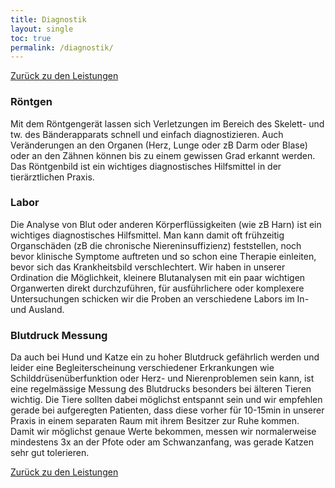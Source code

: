 ```yaml
---
title: Diagnostik
layout: single
toc: true
permalink: /diagnostik/
---
```


<i class="fa-solid fa-arrow-left-long"></i> [Zurück zu den Leistungen](/leistungen/)

### Röntgen

Mit dem Röntgengerät lassen sich Verletzungen im Bereich des Skelett- und tw. des Bänderapparats schnell und einfach diagnostizieren. Auch Veränderungen an den Organen (Herz, Lunge oder zB Darm oder Blase) oder an den Zähnen können bis zu einem gewissen Grad erkannt werden. Das Röntgenbild ist ein wichtiges diagnostisches Hilfsmittel in der tierärztlichen Praxis.

### Labor

Die Analyse von Blut oder anderen Körperflüssigkeiten (wie zB Harn) ist ein wichtiges diagnostisches Hilfsmittel. Man kann damit oft frühzeitig Organschäden (zB die chronische Niereninsuffizienz) feststellen, noch bevor klinische Symptome auftreten und so schon eine Therapie einleiten, bevor sich das Krankheitsbild verschlechtert. Wir haben in unserer Ordination die Möglichkeit, kleinere Blutanalysen mit ein paar wichtigen Organwerten direkt durchzuführen, für ausführlichere oder komplexere Untersuchungen schicken wir die Proben an verschiedene Labors im In- und Ausland.

### Blutdruck Messung

Da auch bei Hund und Katze ein zu hoher Blutdruck gefährlich werden und leider eine Begleiterscheinung verschiedener Erkrankungen wie Schilddrüsenüberfunktion oder Herz- und Nierenproblemen sein kann, ist eine regelmässige Messung des Blutdrucks besonders bei älteren Tieren wichtig.
Die Tiere sollten dabei möglichst entspannt sein und wir empfehlen gerade bei aufgeregten Patienten, dass diese vorher für 10-15min in unserer Praxis in einem separaten Raum mit ihrem Besitzer zur Ruhe kommen. Damit wir möglichst genaue Werte bekommen, messen wir normalerweise mindestens 3x an der Pfote oder am Schwanzanfang, was gerade Katzen sehr gut tolerieren.

<i class="fa-solid fa-arrow-left-long"></i> [Zurück zu den Leistungen](/leistungen/)